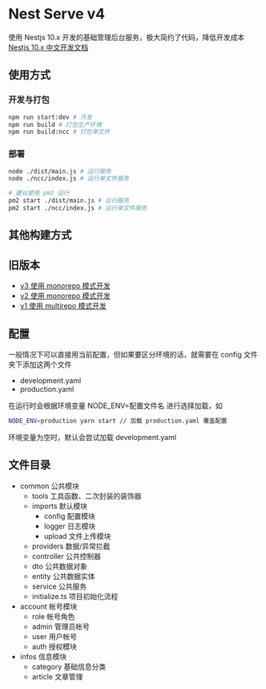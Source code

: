 # Nest Serve v4

使用 Nestjs 10.x 开发的基础管理后台服务，极大简约了代码，降低开发成本<br/>
[Nestjs 10.x 中文开发文档](https://docs.nestjs.cn/10/firststeps)

## 使用方式

### 开发与打包

```sh
npm run start:dev # 开发
npm run build # 打包生产环境
npm run build:ncc # 打包单文件
```

### 部署

```sh
node ./dist/main.js # 运行服务
node ./ncc/index.js # 运行单文件服务

# 建议使用 pm2 运行
pm2 start ./dist/main.js # 运行服务
pm2 start ./ncc/index.js # 运行单文件服务
```

## 其他构建方式

## 旧版本

- [v3 使用 monorepo 模式开发](https://github.com/dyb881/nest-serve/tree/monorepo-v3)
- [v2 使用 monorepo 模式开发](https://github.com/dyb881/nest-serve/tree/monorepo)
- [v1 使用 multirepo 模式开发](https://github.com/dyb881/nest-serve/tree/multirepo)

## 配置

一般情况下可以直接用当前配置，但如果要区分环境的话，就需要在 config 文件夹下添加这两个文件

- development.yaml
- production.yaml

在运行时会根据环境变量 NODE_ENV=配置文件名 进行选择加载，如

```sh
NODE_ENV=production yarn start // 加载 production.yaml 覆盖配置
```

环境变量为空时，默认会尝试加载 development.yaml

## 文件目录

- common 公共模块
  - tools 工具函数、二次封装的装饰器
  - imports 默认模块
    - config 配置模块
    - logger 日志模块
    - upload 文件上传模块
  - providers 数据/异常拦截
  - controller 公共控制器
  - dto 公共数据对象
  - entity 公共数据实体
  - service 公共服务
  - initialize.ts 项目初始化流程
- account 帐号模块
  - role 帐号角色
  - admin 管理员帐号
  - user 用户帐号
  - auth 授权模块
- infos 信息模块
  - category 基础信息分类
  - article 文章管理

